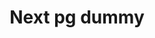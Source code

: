 ---
layout: blog
category: blog
title: "Next pg dummy"
by: "Heather Miller and Philipp Haller"
excerpt: "test"
---